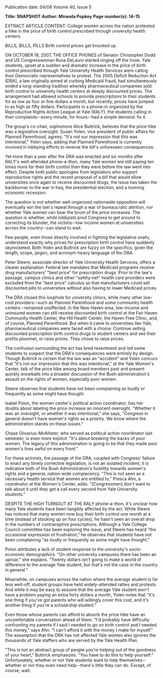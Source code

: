 Publication date: 04/08
Volume 40, Issue 5

**Title: SNAPSHOT**
**Author: Miranda Popkey**
**Page number(s): 14-15**

EXTRACT ARTICLE CONTENT:
College women across the nation protested a hike in the price of birth control prescribed through university health centers.


BILLS, BILLS, PILLS
Birth control prices get knocked up.

ON OCTOBER 18, 2007, THE OFFICE PHONES of Senator Christopher Dodd and US Congresswoman Rosa DeLauro started ringing off the hook. Yale students, upset at a sudden and dramatic increase in the price of birth control prescribed through Yale University Health Services were calling their Democratic representatives to protest. The 2005 Deficit Reduction Act (DRA), a law originally aimed at curbing Medicaid fraud, had simultaneously ended a long-standing tradition whereby pharmaceutical companies sold birth control to university health centers at deeply discounted prices. The arrangement had allowed schools to provide prescriptions to their students for as low as four or five dollars a month, but recently, prices have jumped to as high as fifty dollars. Participants in a phone-in organized by the Reproductive Rights Action League at Yale (RALY), the students calling in their complaints--every minute, for hours--had a simple demand: fix it.

The group's co-chair, sophomore Alice Buttrick, believes that the price hike was a legislative oversight. Susan Yolen, vice president of public affairs for Planned Parenthood, agrees. "It's not our impression that this was intentional," Yolen says, adding that Planned Parenthood is currently involved in lobbying efforts to reverse the bill's unforeseen consequences.

Yet more than a year after the DRA was enacted and six months after RALY's well-attended phone-a-thon, many Yale women are still paying ten times more for their birth control than they were before the law went into effect. Despite both public apologies from legislators who support reproductive rights and the recent proposal of a bill that would allow universities once again to receive discounted drugs, the issue has taken the backburner to the war in Iraq, the presidential election, and a looming economic recession.

The question is not whether well-organized nationwide opposition will eventually win the law's repeal through a war of bureaucratic attrition, nor whether Yale women can bear the brunt of the price increases. The question is whether, while lobbyists prod Congress to get around to correcting its blunder, the victims--low income women at universities across the country--can stand to wait.

Few people, even those directly involved in fighting the legislative snafu, understand exactly why prices for prescription birth control have suddenly skyrocketed. Both Yolen and Buttrick are fuzzy on the specifics, given the length, scope, jargon, and acronym-heavy language of the DRA.

Peter Steere, associate director of Yale University Health Services, offers a clearer explanation: Federal law mandates that Medicaid programs receive drug manufacturers' "best price" for prescription drugs. Prior to the law's passage, campus clinics and other "safety-net" health care providers were excluded from the "best price" calculus so that manufacturers could sell discounted pills to universities without also having to lower Medicaid prices.

The DRA closed this loophole for university clinics, while many other low-cost providers--such as Planned Parenthood and some community health centers--remained unaffected. In the New Haven area, low-income and uninsured women can still receive discounted birth control at the Fair Haven Community Health Center, the Hill Health Center, the Haven Free Clinic, and, of course, Planned Parenthood. But when it came to universities like Yale, pharmaceutical companies were faced with a choice: Continue selling discounted prescription birth control drugs to student centers and see their profits plummet, or raise prices. They chose to raise prices.


The confusion surrounding the act has bred resentment and led some students to suspect that the DRA's consequences were entirely by design. Though Buttrick is certain that the law was an "accident" and Yolen concurs that "it's not our impression that this was intentional," at the Yale Women's Center, talk of the price hike among board members past and present quickly snowballs into a broader discussion of the Bush administration's assault on the rights of women, especially poor women.

Steere observes that students have not been complaining as loudly or frequently as some might have thought.

Isabel Polon, the women center's political action coordinator, has her doubts about labeling the price increase an innocent oversight. "Whether it was an oversight, or whether it was intentional," she says, "Congress in general doesn't have women's rights as a priority. We know where the administration stands on these issues."

Chase Olivarius-McAllister, who served as political action coordinator last semester, is even more explicit. "It's about breaking the backs of poor women. The legacy of this administration is going to be that they made poor women's lives awful on every front."

For these activists, the passage of the DRA, coupled with Congress' failure to enact any timely corrective legislation, is not an isolated incident; it is indicative both of the Bush Administration's hostility towards women's rights and a general, nation-wide complacency. "This is not seen as a necessary health service that women are entitled to," Presca Ahn, a coordinator at the Women's Center, adds. "[Congressmen] don't want to talk about it until they get a call every second from Yale University students."

DESPITE THE HIGH TURNOUT AT THE RALY phone-a-thon, it's unclear how many Yale students have been tangibly affected by the act. While Steere has noticed that many women now buy their birth control one month at a time (instead of stocking up on four cycles), he hasn't seen an overall drop in the numbers of contraceptive prescriptions. Although a Yale College Council committee has been exploring the issue, and Steere has heard "the occasional expression of frustration," he observes that students have not been complaining "as loudly or frequently as some might have thought."

Polon attributes a lack of student response to the university's socio-economic demographics. "On other university campuses there has been an uproar," she explains. "Twenty dollars isn't going to make a world of difference to the average Yale student, but that's not the case in the country in general."

Meanwhile, on campuses across the nation where the average student is far less well-off, student groups have held widely-attended rallies and protests. And while it may be easy to assume that the average Yale student won't have a problem paying an extra forty dollars a month, Yolen notes that "it's one thing if you've got parents who will willingly cover this cost, and it's another thing if you're a scholarship student."

Even those whose parents can afford to absorb the price hike have an uncomfortable conversation ahead of them. "I'd probably have difficulty confronting my parents if I said I needed to go on birth control and I needed this money," says Ahn. "I can't afford it with the money I make for myself." The assumption that the DRA has not affected Yale women also ignores the thousands of Yale staffers who are served by the Yale Health Plan.

"This is not an abstract group of people you're helping out of the goodness of your heart," Buttrick emphasizes. "You have to do this to help yourself." Unfortunately, whether or not Yale students want to help themselves--whether or not they even need help--there's little they can do. Except, of course, wait.